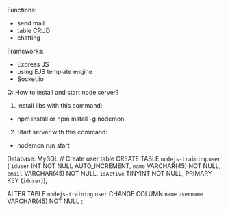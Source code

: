 Functions:
- send mail
- table CRUD
- chatting

Frameworks:
- Express JS
- using EJS template engine
- Socket.io


Q: How to install and start node server?

1. Install libs with this command:
- npm install or npm install -g nodemon

2. Start server with this command:
- nodemon run start

Database: MySQL
// Create user table
CREATE TABLE `nodejs-training`.`user` (
  `iduser` INT NOT NULL AUTO_INCREMENT,
  `name` VARCHAR(45) NOT NULL,
  `email` VARCHAR(45) NOT NULL,
  `isActive` TINYINT NOT NULL,
  PRIMARY KEY (`iduser`));

ALTER TABLE `nodejs-training`.`user` 
CHANGE COLUMN `name` `username` VARCHAR(45) NOT NULL ;
